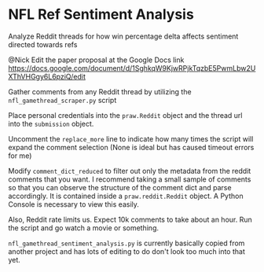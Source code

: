 # NFL Ref Sentiment Analysis
Analyze Reddit threads for how win percentage delta affects sentiment directed towards refs

@Nick Edit the paper proposal at the Google Docs link https://docs.google.com/document/d/1SghkqW9KjwRPjkTqzbE5PwmLbw2UXThVHGgy6L6pziQ/edit

Gather comments from any Reddit thread by utilizing the `nfl_gamethread_scraper.py` script

Place personal credentials into the `praw.Reddit` object and the thread url into the `submission` object.

Uncomment the `replace_more` line to indicate how many times the script will expand the comment selection (None is ideal but has caused timeout errors for me)

Modify `comment_dict_reduced` to filter out only the metadata from the reddit comments that you want. 
I recommend taking a small sample of comments so that you can observe the structure of the comment dict and parse accordingly.
It is contained inside a `praw.reddit.Reddit` object. A Python Console is necessary to view this easily.


Also, Reddit rate limits us. Expect 10k comments to take about an hour. Run the script and go watch a movie or something. 

`nfl_gamethread_sentiment_analysis.py` is currently basically copied from another project and has lots of editing to do don't look too much into that yet.
